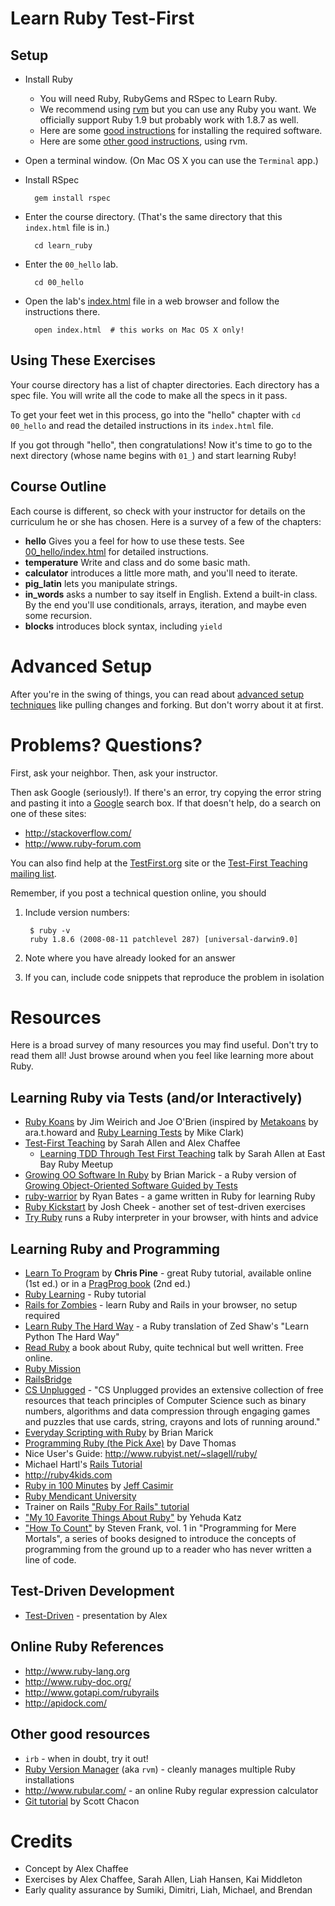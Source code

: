 # Learn Ruby Test-First

## Setup

* Install Ruby

  * You will need Ruby, RubyGems and RSpec to Learn Ruby.
  * We recommend using [rvm](http://rvm.beginrescueend.com) but you can use any Ruby you want. We officially support Ruby 1.9 but probably work with 1.8.7 as well.
  * Here are some [good instructions](http://www.wiki.devchix.com/index.php?title=Workshop_Installation_Notes_Rails_3) for installing the required software.
  * Here are some [other good instructions](http://ruby.railstutorial.org/ruby-on-rails-tutorial-book#sec:rubygems), using rvm.

* Open a terminal window. (On Mac OS X you can use the `Terminal` app.)

* Install RSpec

        gem install rspec

* Enter the course directory. (That's the same directory that this `index.html` file is in.)

        cd learn_ruby

* Enter the `00_hello` lab.

        cd 00_hello

* Open the lab's [index.html](./00_hello/index.html) file in a web browser and follow the instructions there.

        open index.html  # this works on Mac OS X only!

## Using These Exercises

Your course directory has a list of chapter directories. Each
directory has a spec file. You will write all the code to make all the specs
in it pass.

To get your feet wet in this process, go into the "hello" chapter with `cd
00_hello` and read the detailed instructions in its `index.html` file.

If you got through "hello", then congratulations! Now it's time to go to the
next directory (whose name begins with `01_`) and start learning Ruby!

## Course Outline

Each course is different, so check with your instructor for details on the
curriculum he or she has chosen. Here is a survey of a few of the chapters:

* **hello**
  Gives you a feel for how to use these tests.
  See [00_hello/index.html](00_hello/index.html) for detailed instructions.
* **temperature**
  Write and class and do some basic math.
* **calculator** introduces a little more math, and you'll need to iterate.
* **pig\_latin** lets you manipulate strings.
* **in\_words** asks a number to say itself in English. Extend a built-in class. By the end you'll use conditionals, arrays, iteration, and maybe even some recursion.
* **blocks** introduces block syntax, including `yield`

# Advanced Setup

After you're in the swing of things, you can read about [advanced setup techniques](advanced_setup.html) like pulling changes and forking. But don't worry about it at first.

# Problems? Questions?

First, ask your neighbor. Then, ask your instructor.

Then ask Google (seriously!). If there's an error, try copying the error string and pasting it into a [Google](http://google.com) search box. If that doesn't help, do a search on one of these sites:

*	<http://stackoverflow.com/>
*	<http://www.ruby-forum.com>

You can also find help at the [TestFirst.org](http://testfirst.org) site or the [Test-First Teaching mailing list](http://groups.google.com/group/test-first-teaching).

Remember, if you post a technical question online, you should

1. Include version numbers:

        $ ruby -v
        ruby 1.8.6 (2008-08-11 patchlevel 287) [universal-darwin9.0]

2. Note where you have already looked for an answer
3. If you can, include code snippets that reproduce the problem in isolation

# Resources

Here is a broad survey of many resources you may find useful. Don't try to read them all! Just browse around when you feel like learning more about Ruby.

## Learning Ruby via Tests (and/or Interactively)
* [Ruby Koans](http://rubykoans.com) by Jim Weirich and Joe O'Brien (inspired by [Metakoans](http://rubyquiz.com/quiz67.html) by ara.t.howard and [Ruby Learning Tests](http://clarkware.com/cgi/blosxom/2005/03/18) by Mike Clark)
* [Test-First Teaching](http://testfirst.org) by Sarah Allen and Alex Chaffee
  * [Learning TDD Through Test First Teaching](http://www.youtube.com/watch?v=KgfdlZuVz7I) talk by Sarah Allen at East Bay Ruby Meetup
* [Growing OO Software In Ruby](http://www.exampler.com/blog/2009/12/17/growing-object-oriented-software-in-ruby/) by Brian Marick - a Ruby version of [Growing Object-Oriented Software Guided by Tests](http://www.growing-object-oriented-software.com/)
* [ruby-warrior](http://github.com/ryanb/ruby-warrior) by Ryan Bates - a game written in Ruby for learning Ruby
* [Ruby Kickstart](https://github.com/JoshCheek/ruby-kickstart) by Josh Cheek - another set of test-driven exercises
* [Try Ruby](http://tryruby.org) runs a Ruby interpreter in your browser, with hints and advice

## Learning Ruby and Programming
* [Learn To Program](http://pine.fm/LearnToProgram/) by **Chris Pine** - great Ruby tutorial, available online (1st ed.) or in a [PragProg book](http://www.pragprog.com/titles/ltp2/learn-to-program-2nd-edition) (2nd ed.)
* [Ruby Learning](http://rubylearning.com/satishtalim/tutorial.html) - Ruby tutorial
* [Rails for Zombies](http://railsforzombies.org) - learn Ruby and Rails in your browser, no setup required
* [Learn Ruby The Hard Way](http://ruby.learncodethehardway.org/) - a Ruby translation of Zed Shaw's "Learn Python The Hard Way"
* [Read Ruby](http://ruby.runpaint.org/) a book about Ruby, quite technical but well written. Free online.
* [Ruby Mission](http://github.com/alexch/mission)
* [RailsBridge](http://groups.google.com/group/railsbridge)
* [CS Unplugged](http://www.csunplugged.org/) - "CS Unplugged provides an extensive collection of free resources that teach principles of Computer Science such as binary numbers, algorithms and data compression through engaging games and puzzles that use cards, string, crayons and lots of running around."
* [Everyday Scripting with Ruby](http://pragprog.com/titles/bmsft/everyday-scripting-with-ruby) by Brian Marick
* [Programming Ruby (the Pick Axe)](http://pragprog.com/titles/ruby/programming-ruby) by Dave Thomas
* Nice User's Guide: <http://www.rubyist.net/~slagell/ruby/>
* Michael Hartl's [Rails Tutorial](http://railstutorial.org)
* <http://ruby4kids.com>
* [Ruby in 100 Minutes](http://jumpstartlab.com/resources/ruby-jumpstart/ruby/) by [Jeff Casimir](http://jumpstartlab.com)
* [Ruby Mendicant University](http://university.rubymendicant.com)
* Trainer on Rails ["Ruby For Rails" tutorial](http://www.public.traineronrails.com/courses/ruby/)
* ["My 10 Favorite Things About Ruby"](http://yehudakatz.com/2009/08/24/my-10-favorite-things-about-the-ruby-language/) by Yehuda Katz
* ["How To Count"](http://stevenf.com/pages/book.html) by Steven Frank, vol. 1 in "Programming for Mere Mortals", a series of books designed to introduce the concepts of programming from the ground up to a reader who has never written a line of code.

## Test-Driven Development
* [Test-Driven](http://www.slideshare.net/alexchaffee/test-driven) - presentation by Alex

## Online Ruby References

* <http://www.ruby-lang.org>
*	<http://www.ruby-doc.org/>
*	<http://www.gotapi.com/rubyrails>
*	<http://apidock.com/>

## Other good resources

*	`irb` - when in doubt, try it out!
*	[Ruby Version Manager](http://rvm.beginrescueend.com/) (aka `rvm`) - cleanly manages multiple Ruby installations
*	<http://www.rubular.com/> - an online Ruby regular expression calculator
* [Git tutorial](http://bit.ly/scott-chacon-git-101-tutorial) by Scott Chacon

# Credits

* Concept by Alex Chaffee
* Exercises by Alex Chaffee, Sarah Allen, Liah Hansen, Kai Middleton
* Early quality assurance by Sumiki, Dimitri, Liah, Michael, and Brendan

